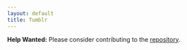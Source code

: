 ```yaml
---
layout: default
title: Tumblr
---
```


**Help Wanted:** Please consider contributing to the [repository](https://github.com/osolmaz/sane-defaults).
